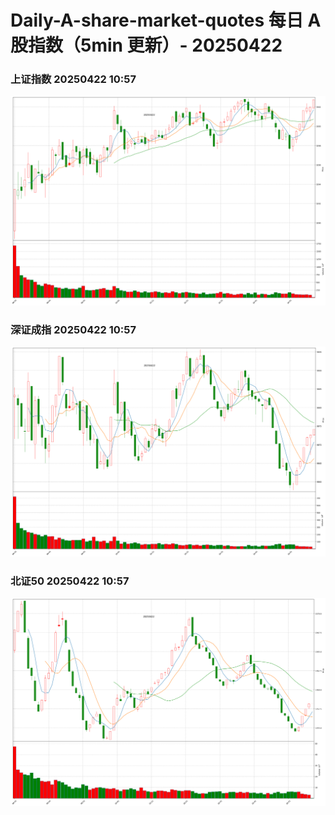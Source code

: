 
# Daily-A-share-market-quotes 每日 A 股指数（5min 更新）- 20250422

### 上证指数 20250422 10:57
![](./fig/2025/4/20250422-sh000001.png)

### 深证成指 20250422 10:57
![](./fig/2025/4/20250422-sz399001.png)

### 北证50 20250422 10:57
![](./fig/2025/4/20250422-bj899050.png)
